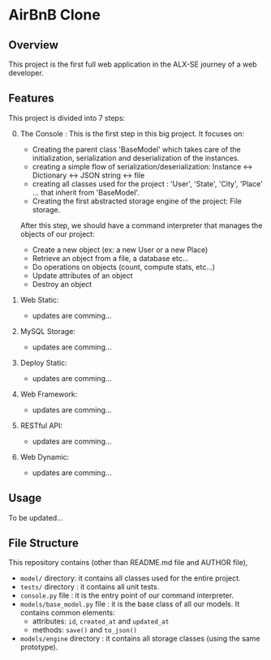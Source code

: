 # AirBnB Clone

## Overview
This project is the first full web application in the ALX-SE journey of a web developer.

## Features
This project is divided into 7 steps:

0. The Console :
	This is the first step in this big project. It focuses on:
	- Creating the parent class 'BaseModel' which takes care of the initialization, serialization and deserialization of the instances.
	- creating a simple flow of serialization/deserialization: Instance <-> Dictionary <-> JSON string <-> file
	- creating all classes used for the project : 'User', 'State', 'City', 'Place' ... that inherit from 'BaseModel'.
	- Creating the first abstracted storage engine of the project: File storage.

	After this step, we should have a command interpreter that manages the objects of our project:
	- Create a new object (ex: a new User or a new Place)
	- Retrieve an object from a file, a database etc…
	- Do operations on objects (count, compute stats, etc…)
	- Update attributes of an object
	- Destroy an object
1. Web Static:
	- updates are comming...

2. MySQL Storage:
	- updates are comming...

3. Deploy Static:
	- updates are comming...

4. Web Framework:
	- updates are comming...

5. RESTful API:
	- updates are comming...

6. Web Dynamic:
	- updates are comming...

## Usage
To be updated...

## File Structure
This repository contains (other than README.md file and AUTHOR file),
- `model/` directory: it contains all classes used for the entire project.
- `tests/` directory : it contains all unit tests.
- `console.py` file : it is the entry point of our command interpreter.
- `models/base_model.py` file : it is the base class of all our models. It contains common elements:
	- attributes: `id`, `created_at` and `updated_at`
	- methods: `save()` and `to_json()`
- `models/engine` directory : it contains all storage classes (using the same prototype).